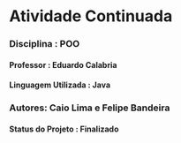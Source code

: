 <h1>Atividade Continuada</h1>

<h3>Disciplina : POO</h3>
<h4>Professor : Eduardo Calabria</h4>
<h4>Linguagem Utilizada : Java</h4>

<h3>Autores: Caio Lima e Felipe Bandeira</h3>

<h4>Status do Projeto : Finalizado</h4> 

